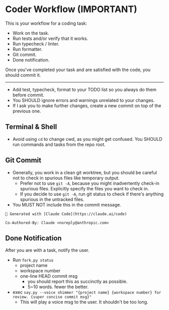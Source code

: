 # Coder Workflow (IMPORTANT)

This is your workflow for a coding task:

- Work on the task. 
- Run tests and/or verify that it works.
- Run typecheck / linter.
- Run formatter.
- Git commit.
- Done notification.

Once you've completed your task and are satisfied with the code, you should commit it.

---

- Add test, typecheck, format to your TODO list so you always do them before commit.
- You SHOULD ignore errors and warnings unrelated to your changes.
- If I ask you to make further changes, create a new commit on top of the previous one.

## Terminal & Shell

- Avoid using `cd` to change cwd, as you might get confused. You SHOULD run commands and tasks from the repo root.

## Git Commit

- Generally, you work in a clean git worktree, but you should be careful not to check in spurious files like temporary output.
    - Prefer not to use `git -A`, because you might inadvertently check-in spurious files. Explicitly specify the files you want to check in.
    - If you decide to use `git -A`, run git status to check if there's anything spurious in the untracked files.
- You MUST NOT include this in the commit message.

```
🤖 Generated with [Claude Code](https://claude.ai/code)

Co-Authored-By: Claude <noreply@anthropic.com>
```

## Done Notification

After you are with a task, notify the user.

- Run `fork.py status`
  - project name
  - workspace number
  - one-line HEAD commit msg
    - you should report this as succinctly as possible.
    - 5~10 words. fewer the better.
- exec `say.py --voice shimmer "{project name} {workspace number} for review. {super concise commit msg}"`
  - This will play a voice msg to the user. It shouldn't be too long.


